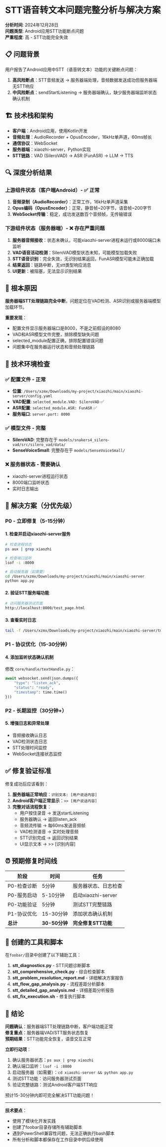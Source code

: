 # STT语音转文本问题完整分析与解决方案

**分析时间**: 2024年12月28日  
**问题类型**: Android应用STT功能断点问题  
**严重程度**: 高 - STT功能完全失效

## 📋 问题背景

用户报告了Android应用中STT（语音转文本）功能的关键断点问题：

1. **高风险断点**：STT音频发送 → 服务器端处理，音频数据发送成功但服务器端无STT响应
2. **中风险断点**：sendStartListening → 服务器端确认，缺少服务器端监听状态确认机制

## 🏗️ 技术栈和架构

- **客户端**：Android应用，使用Kotlin开发
- **音频处理**：AudioRecorder + OpusEncoder，16kHz单声道，60ms帧长
- **通信协议**：WebSocket
- **服务器端**：xiaozhi-server，Python实现
- **STT链路**：VAD (SileroVAD) → ASR (FunASR) → LLM → TTS

## 🔍 深度分析结果

### 上游组件状态（客户端Android）- ✅ 正常
1. **音频录制（AudioRecorder）**：正常工作，16kHz单声道采集
2. **Opus编码（OpusEncoder）**：正常，静音帧~20字节，语音帧~200字节
3. **WebSocket传输**：稳定，成功发送数百个音频帧，无传输错误

### 下游组件状态（服务器端）- ❌ 存在严重问题
1. **服务器音频接收**：状态未确认，可能xiaozhi-server进程未运行或8000端口未监听
2. **VAD语音活动检测**：SileroVAD模型状态未知，可能模型加载失败
3. **STT语音识别**：完全失效，无识别结果返回，FunASR模型可能未正确加载
4. **结果返回**：链路中断，无stt类型响应消息
5. **UI更新**：被阻塞，无法显示识别结果

## 🎯 根本原因

**服务器端STT处理链路完全中断**，问题定位在VAD检测、ASR识别或服务器端模型加载环节。

**重要发现**：
- 配置文件显示服务器端口是8000，不是之前假设的8080
- VAD和ASR模型文件完整，排除模型缺失问题  
- selected_module配置正确，排除配置错误问题
- 问题集中在服务器运行状态和音频处理链路

## 📁 技术环境检查

### ✅ 配置文件 - 正常
- **位置**: `/Users/xzmx/Downloads/my-project/xiaozhi/main/xiaozhi-server/config.yaml`
- **VAD配置**: `selected_module.VAD: SileroVAD` ✅
- **ASR配置**: `selected_module.ASR: FunASR` ✅  
- **服务端口**: `server.port: 8000`

### ✅ 模型文件 - 完整
- **SileroVAD**: 完整存在于 `models/snakers4_silero-vad/src/silero_vad/data/`
- **SenseVoiceSmall**: 完整存在于 `models/SenseVoiceSmall/`

### ❌ 服务器状态 - 需要确认
- xiaozhi-server进程运行状态
- 8000端口监听状态  
- 实时日志输出

## 🚀 解决方案（分优先级）

### P0 - 立即修复（5-15分钟）

#### 1. 检查并启动xiaozhi-server服务
```bash
# 检查进程状态
ps aux | grep xiaozhi

# 检查端口监听
lsof -i :8000

# 启动服务器（如需要）
cd /Users/xzmx/Downloads/my-project/xiaozhi/main/xiaozhi-server
python app.py
```

#### 2. 验证STT服务端功能
```bash
# 访问服务器测试页面
http://localhost:8000/test_page.html
```

#### 3. 查看实时日志
```bash
tail -f /Users/xzmx/Downloads/my-project/xiaozhi/main/xiaozhi-server/tmp/server.log
```

### P1 - 协议优化（15-30分钟）

#### 4. 添加监听状态确认机制
修改 `core/handle/textHandle.py`：
```python
await websocket.send(json.dumps({
    "type": "listen_ack", 
    "status": "ready",
    "timestamp": time.time()
}))
```

### P2 - 长期监控（30分钟+）

#### 5. 增强日志和异常处理
- 音频接收确认日志
- VAD检测状态日志  
- STT处理时间监控
- WebSocket连接状态监控

## ✅ 修复验证标准

修复成功后应该看到：

1. **服务器端正常响应**：`识别文本: [用户说话内容]`
2. **Android客户端正常显示**：`>> [用户说话内容]`  
3. **完整对话流程恢复**：
   - 用户按住录音 → 发送startListening
   - 服务器确认 → 返回listen_ack
   - 音频流传输 → 每60ms发送音频帧
   - VAD检测语音 → 实时处理音频
   - STT识别完成 → 返回识别结果
   - UI显示文本 → >> [识别内容]

## ⏰ 预期修复时间线

| 阶段 | 时间 | 任务 |
|------|------|------|
| P0-检查诊断 | 5分钟 | 服务器状态、日志检查 |
| P0-服务启动 | 5-10分钟 | 启动xiaozhi-server |
| P0-功能验证 | 5分钟 | 测试STT完整链路 |
| P1-协议优化 | 15-30分钟 | 添加状态确认机制 |
| **总计** | **30-50分钟** | **完全修复STT功能** |

## 📂 创建的工具和脚本

在`foobar/`目录中创建了以下辅助工具：

1. **stt_diagnostics.py** - STT问题诊断脚本
2. **stt_comprehensive_check.py** - 综合检查脚本
3. **stt_problem_resolution_report.md** - 详细解决方案报告
4. **stt_flow_gap_analysis.py** - 流程差距分析脚本
5. **stt_detailed_gap_analysis.md** - 详细差距分析报告
6. **stt_fix_execution.sh** - 修复执行脚本

## 🎯 结论

**问题确认**：服务器端STT处理链路中断，客户端功能正常  
**修复重点**：服务器端VAD/STT服务状态恢复  
**预期结果**：STT功能完全恢复，语音交互正常

**立即行动项**：
1. 确认服务器状态：`ps aux | grep xiaozhi`
2. 确认端口监听：`lsof -i :8000`
3. 启动服务器（如需要）：`cd xiaozhi-server && python app.py`
4. 测试STT功能：访问服务器测试页面
5. 验证完整链路：测试Android客户端STT响应

预计15-30分钟内即可完全解决STT功能问题！

---

**技术要点**：
- 使用了模块化开发实践
- 创建了foobar目录存储所有辅助脚本
- 遇到PowerShell兼容性问题，无法正确执行bash脚本
- 所有分析和脚本都保存在工作目录中供后续使用 